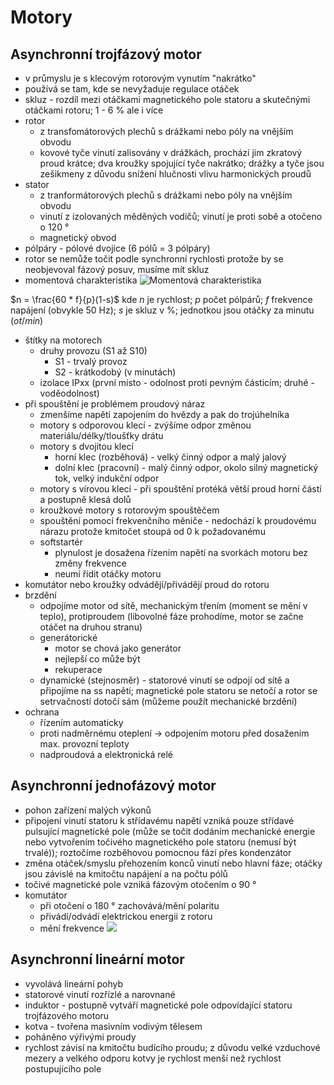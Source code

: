 # Motory
## Asynchronní trojfázový motor
* v průmyslu je s klecovým rotorovým vynutím "nakrátko"
* používá se tam, kde se nevyžaduje regulace otáček
* skluz - rozdíl mezi otáčkami magnetického pole statoru a skutečnými otáčkami rotoru; 1 - 6 % ale i více
* rotor
	* z transfomátorových plechů s drážkami nebo póly na vnějším obvodu
	* kovové tyče vinutí zalisovány v drážkách, prochází jim zkratový proud krátce; dva kroužky spojující tyče nakrátko; drážky a tyče jsou zešikmeny z důvodu snížení hlučnosti vlivu harmonických proudů
* stator
	* z tranformátorových plechů s drážkami nebo póly na vnějším obvodu
	* vinutí z izolovaných měděných vodičů; vinutí je proti sobě a otočeno o 120 °
	* magnetický obvod
* pólpáry - pólové dvojice (6 pólů = 3 pólpáry)
* rotor se nemůže točit podle synchronní rychlosti protože by se neobjevoval fázový posuv, musíme mít skluz
* momentová charakteristika
![Momentová charakteristika](http://ebooks.skola-agc.cz/ESP/HTML/3/Ob13.jpg)

$n = \frac{60 * f}{p}(1-s)$ kde $n$ je rychlost; $p$ počet pólpárů; $f$ frekvence napájení (obvykle 50 Hz); $s$ je skluz v %; jednotkou jsou otáčky za minutu ($ot/min$)

* štítky na motorech
	* druhy provozu (S1 až S10)
		* S1 - trvalý provoz
		* S2 - krátkodobý (v minutách)
	* izolace IPxx (první místo - odolnost proti pevným částicím; druhé - voděodolnost)
* při spouštění je problémem proudový náraz
	* zmenšíme napětí zapojením do hvězdy a pak do trojúhelníka
	* motory s odporovou klecí - zvýšíme odpor změnou materiálu/délky/tloušťky drátu
	* motory s dvojitou klecí
		* horní klec (rozběhová) - velký činný odpor a malý jalový
		* dolní klec (pracovní) - malý činný odpor, okolo silný magnetický tok, velký indukční odpor
	* motory s vírovou klecí - při spouštění protéká větší proud horní částí a postupně klesá dolů
	* kroužkové motory s rotorovým spouštěčem
	* spouštění pomocí frekvenčního měniče - nedochází k proudovému nárazu protože kmitočet stoupá od 0 k požadovanému
	* softstartér
		* plynulost je dosažena řízením napětí na svorkách motoru bez změny frekvence
		* neumí řídit otáčky motoru
* komutátor nebo kroužky odvádějí/přivádějí proud do rotoru
* brzdění
	* odpojíme motor od sítě, mechanickým třením (moment se mění v teplo), protiproudem (libovolné fáze prohodíme, motor se začne otáčet na druhou stranu)
	* generátorické
		* motor se chová jako generátor
		* nejlepší co může být
		* rekuperace
	* dynamické (stejnosměr) - statorové vinutí se odpojí od sítě a připojíme na ss napětí; magnetické pole statoru se netočí a rotor se setrvačností dotočí sám (můžeme použít mechanické brzdění)
* ochrana
	* řízením automaticky
	* proti nadměrnému oteplení → odpojením motoru před dosažením max. provozní teploty
	* nadproudová a elektronická relé
## Asynchronní jednofázový motor
* pohon zařízení malých výkonů
* připojení vinutí statoru k střídavému napětí vzniká pouze střídavé pulsující magnetické pole (může se točit dodáním mechanické energie nebo vytvořením točivého magnetického pole statoru (nemusí být trvalé)); roztočíme rozběhovou pomocnou fází přes kondenzátor
* změna otáček/smyslu přehozením konců vinutí nebo hlavní fáze; otáčky jsou závislé na kmitočtu napájení a na počtu pólů
* točivé magnetické pole vzniká fázovým otočením o 90 °
* komutátor
	* při otočení o 180 ° zachovává/mění polaritu
	* přivádí/odvádí elektrickou energii z rotoru
	* mění frekvence
![](SIZ_24_3_24@2.png)
## Asynchronní lineární motor
* vyvolává lineární pohyb
* statorové vinutí rozřízlé a narovnané
* induktor - postupně vytváří magnetické pole odpovídající statoru trojfázového motoru
* kotva - tvořena masivním vodivým tělesem
* poháněno výřivými proudy
* rychlost závisí na kmitočtu budícího proudu; z důvodu velké vzduchové mezery a velkého odporu kotvy je rychlost menší než rychlost postupujícího pole